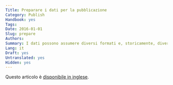 ```yaml
---
Title: Preparare i dati per la pubblicazione
Category: Publish
Handbook: yes
Tags:
Date: 2016-01-01
Slug: prepare
Authors:
Summary: I dati possono assumere diversi formati e, storicamente, diversi metodi e un software è stato utilizzato per la loro movimentazione.
Lang: it
Draft: yes
Untranslated: yes
Hidden: yes
---
```


Questo articolo è [disponibile in inglese](/en/publish/prepare).
